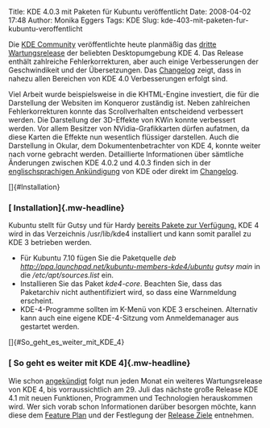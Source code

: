 Title: KDE 4.0.3 mit Paketen für Kubuntu veröffentlicht
Date: 2008-04-02 17:48
Author: Monika Eggers
Tags: KDE
Slug: kde-403-mit-paketen-fur-kubuntu-veroffentlicht

Die [KDE Community](http://www.kde.de/ "http://www.kde.de") veröffentlichte heute planmäßig das [dritte
Wartungsrelease](http://www.kde.org/announcements/announce-4.0.3.php)
der beliebten Desktopumgebung KDE 4. Das Release enthält zahlreiche
Fehlerkorrekturen, aber auch einige Verbesserungen der Geschwindikeit
und der Übersetzungen. Das
[Changelog](http://www.kde.org/announcements/changelogs/changelog4_0_2to4_0_3.php "http://www.kde.org/announcements/changelogs/changelog4_0_2to4_0_3.php") zeigt, dass in nahezu allen Bereichen von KDE 4.0 Verbesserungen
erfolgt sind.


Viel Arbeit wurde beispielsweise in die KHTML-Engine investiert, die für
die Darstellung der Websiten im Konqueror zuständig ist. Neben
zahlreichen Fehlerkorrekturen konnte das Scrollverhalten entscheidend
verbessert werden. Die Darstellung der 3D-Effekte von KWin konnte
verbessert werden. Vor allem Besitzer von NVidia-Grafikkarten dürfen
aufatmen, da diese Karten die Effekte nun wesentlich flüssiger
darstellen. Auch die Darstellung in Okular, dem Dokumentenbetrachter von
KDE 4, konnte weiter nach vorne gebracht werden. Detaillierte
Informationen über sämtliche Änderungen zwischen KDE 4.0.2 und 4.0.3
finden sich in der [englischsprachigen
Ankündigung](http://www.kde.org/announcements/announce-4.0.3.php "http://www.kde.org/announcements/announce-4.0.3.php") von KDE oder direkt im
[Changelog](http://www.kde.org/announcements/changelogs/changelog4_0_2to4_0_3.php "http://www.kde.org/announcements/changelogs/changelog4_0_2to4_0_3.php").


<!--break--><!--break-->

[]{#Installation}


### [ Installation]{.mw-headline}


Kubuntu stellt für Gutsy und für Hardy [bereits Pakete zur
Verfügung.](http://kubuntu.org/announcements/kde-4.0.3.php) KDE 4 wird
in das Verzeichnis /usr/lib/kde4 installiert und kann somit parallel zu
KDE 3 betrieben werden.


-   Für Kubuntu 7.10 fügen Sie die Paketquelle *deb
    <http://ppa.launchpad.net/kubuntu-members-kde4/ubuntu> gutsy main*
    in die */etc/apt/sources.list* ein.
-   Installieren Sie das Paket *kde4-core*. Beachten Sie, dass das
    Paketarchiv nicht authentifiziert wird, so dass eine Warnmeldung
    erscheint.
-   KDE-4-Programme sollten im K-Menü von KDE 3 erscheinen. Alternativ
    kann auch eine eigene KDE-4-Sitzung vom Anmeldemanager aus gestartet
    werden.


[]{#So_geht_es_weiter_mit_KDE_4}


### [ So geht es weiter mit KDE 4]{.mw-headline}


Wie schon
[angekündigt](../../../../nachrichten/software/kde/releasefahrplan-f-r-kde-4 "http://www.kubuntu-de.org/nachrichten/software/kde/releasefahrplan-f-r-kde-4") folgt nun jeden Monat ein weiteres Wartungsrelease von KDE 4, bis
vorraussichtlich am 29. Juli das nächste große Release KDE 4.1 mit neuen
Funktionen, Programmen und Technologien herauskommen wird. Wer sich
vorab schon Informationen darüber besorgen möchte, kann diese dem
[Feature
Plan](http://techbase.kde.org/index.php?title=Schedules/KDE4/4.1_Feature_Plan "http://techbase.kde.org/index.php?title=Schedules/KDE4/4.1_Feature_Plan") und der Festlegung der [Release
Ziele](http://techbase.kde.org/index.php?title=Schedules/KDE4/4.1_Release_Goals "http://techbase.kde.org/index.php?title=Schedules/KDE4/4.1_Release_Goals") entnehmen.



